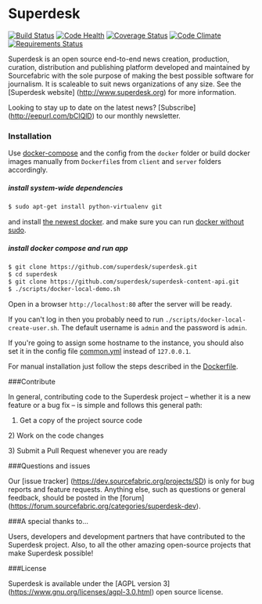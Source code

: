 # Superdesk
[![Build Status](https://travis-ci.org/superdesk/superdesk.png?branch=master)](https://travis-ci.org/superdesk/superdesk)
[![Code Health](https://landscape.io/github/superdesk/superdesk/master/landscape.svg?style=flat)](https://landscape.io/github/superdesk/superdesk/master)
[![Coverage Status](https://coveralls.io/repos/superdesk/superdesk/badge.svg)](https://coveralls.io/r/superdesk/superdesk)
[![Code Climate](https://codeclimate.com/github/superdesk/superdesk/badges/gpa.svg)](https://codeclimate.com/github/superdesk/superdesk)
[![Requirements Status](https://requires.io/github/superdesk/superdesk/requirements.svg?branch=master)](https://requires.io/github/superdesk/superdesk/requirements/?branch=master)

Superdesk is an open source end-to-end news creation, production, curation,
distribution and publishing platform developed and maintained by Sourcefabric
with the sole purpose of making the best possible software for journalism. It
is scaleable to suit news organizations of any size. See the [Superdesk website] (http://www.superdesk.org) for more information.

Looking to stay up to date on the latest news? [Subscribe] (http://eepurl.com/bClQlD) to our monthly newsletter. 

### Installation

Use [docker-compose](http://docs.docker.com/compose/ "") and the config from the `docker` folder or build docker images manually from `Dockerfile`s from `client` and `server` folders accordingly.

##### install system-wide dependencies

```sh
$ sudo apt-get install python-virtualenv git
```
and install [the newest docker](https://docs.docker.com/installation/).
and make sure you can run [docker without sudo](http://askubuntu.com/questions/477551/how-can-i-use-docker-without-sudo).


##### install docker compose and run app

```sh
$ git clone https://github.com/superdesk/superdesk.git
$ cd superdesk
$ git clone https://github.com/superdesk/superdesk-content-api.git
$ ./scripts/docker-local-demo.sh
```

Open in a browser `http://localhost:80` after the server will be ready.

If you can't log in then you probably need to run `./scripts/docker-local-create-user.sh`. The default username is `admin` and the password is `admin`.

If you're going to assign some hostname to the instance, you should also set it in the config file  [common.yml](./docker/common.yml) instead of `127.0.0.1`.

For manual installation just follow the steps described in the [Dockerfile](./Dockerfile).

###Contribute

In general, contributing code to the Superdesk project – whether it is a new feature or a bug fix – is simple and follows this general path:

1) Get a copy of the project source code 
<P>2) Work on the code changes</P>
<P>3) Submit a Pull Request whenever you are ready</P>

###Questions and issues

Our [issue tracker] (https://dev.sourcefabric.org/projects/SD) is only for bug reports and feature requests. Anything else, such as questions or general feedback, should be posted in the [forum] (https://forum.sourcefabric.org/categories/superdesk-dev).

###A special thanks to...

Users, developers and development partners that have contributed to the Superdesk project. Also, to all the other amazing open-source projects that make Superdesk possible!

###License

Superdesk is available under the [AGPL version 3] (https://www.gnu.org/licenses/agpl-3.0.html) open source license.
